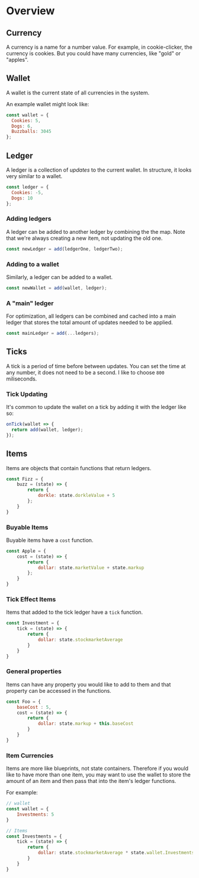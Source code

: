 # Overview

## Currency

A currency is a name for a number value. For example, in cookie-clicker, the
currency is cookies. But you could have many currencies, like "gold" or
"apples".

## Wallet

A wallet is the current state of all currencies in the system.

An example wallet might look like:

```js
const wallet = {
  Cookies: 5,
  Dogs: 6,
  Buzzballs: 3045
};
```

## Ledger

A ledger is a collection of _updates_ to the current wallet. In structure, it
looks very similar to a wallet.

```js
const ledger = {
  Cookies: -5,
  Dogs: 10
};
```

### Adding ledgers

A ledger can be added to another ledger by combining the the map. Note that
we're always creating a new item, not updating the old one.

```js
const newLedger = add(ledgerOne, ledgerTwo);
```

### Adding to a wallet

Similarly, a ledger can be added to a wallet.

```js
const newWallet = add(wallet, ledger);
```

### A "main" ledger

For optimization, all ledgers can be combined and cached into a main ledger that
stores the total amount of updates needed to be applied.

```js
const mainLedger = add(...ledgers);
```

## Ticks

A tick is a period of time before between updates. You can set the time at any
number, it does not need to be a second. I like to choose `800` miliseconds.

### Tick Updating

It's common to update the wallet on a tick by adding it with the ledger like so:

```js
onTick(wallet => {
  return add(wallet, ledger);
});
```

## Items

Items are objects that contain functions that return ledgers.

```js
const Fizz = {
    buzz = (state) => {
        return {
            dorkle: state.dorkleValue + 5
        };
    }
}
```

### Buyable Items

Buyable items have a `cost` function.

```js
const Apple = {
    cost = (state) => {
        return {
            dollar: state.marketValue + state.markup
        };
    }
}
```

### Tick Effect Items

Items that added to the tick ledger have a `tick` function.

```js
const Investment = {
    tick = (state) => {
        return {
            dollar: state.stockmarketAverage
        }
    }
}
```

### General properties

Items can have any property you would like to add to them and that property can
be accessed in the functions.

```js
const Foo = {
    baseCost : 5,
    cost = (state) => {
        return {
            dollar: state.markup + this.baseCost
        }
    }
}
```

### Item Currencies

Items are more like blueprints, not state containers. Therefore if you would
like to have more than one item, you may want to use the wallet to store the
amount of an item and then pass that into the item's ledger functions.

For example:

```js
// wallet
const wallet = {
    Investments: 5
}

// Items
const Investments = {
    tick = (state) => {
        return {
            dollar: state.stockmarketAverage * state.wallet.Investments
        }
    }
}
```
